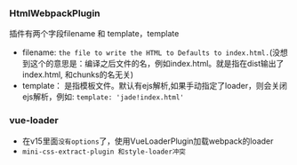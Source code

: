 ### HtmlWebpackPlugin
插件有两个字段filename 和 template，template
- filename: `the file to write the HTML to Defaults to index.html.`(没想到这个的意思是：编译之后文件的名，例如index.html。就是指在dist输出了index.html, 和chunks的名无关)
- template： 是指模板文件。默认有ejs解析,如果手动指定了loader，则会关闭ejs解析，例如: `template: 'jade!index.html'`

### vue-loader
- 在v15里面`没有options`了，使用VueLoaderPlugin加载webpack的loader
- `mini-css-extract-plugin 和style-loader冲突`
